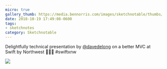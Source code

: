 ```yaml
---
micro: true
gallery_thumb: https://media.bennorris.com/images/sketchnotable/thumbs/swift-by-northwest-2018-sketchnotes-07.jpg
date: 2018-10-19 17:49:08-0600
tags:
- sketchnotes
category: Sketchnotable
---
```


Delightfully technical presentation by [@davedelong](https://micro.blog/davedelong) on a better MVC at Swift by Northwest 📱✍🏼 #swiftxnw

<img src="https://media.bennorris.com/images/sketchnotable/swift-by-northwest-2018/swift-by-northwest-2018-sketchnotes-07.jpg" />